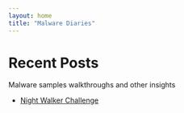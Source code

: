 ```yaml
---
layout: home
title: "Malware Diaries"
---
```


# Recent Posts
Malware samples walkthroughs and other insights

- [Night Walker Challenge](https://github.com/Rinal-M/dfir_diaries.github.io/blob/main/Night_Walker_Report2.pdf)
